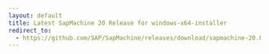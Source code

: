 ```yaml
---
layout: default
title: Latest SapMachine 20 Release for windows-x64-installer
redirect_to:
  - https://github.com/SAP/SapMachine/releases/download/sapmachine-20.0.1/sapmachine-jre-20.0.1_windows-x64_bin.msi
---
```

